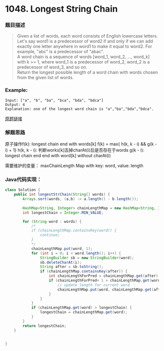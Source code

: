 # 1048. Longest String Chain

### 题目描述

>Given a list of words, each word consists of English lowercase letters.
<br>Let's say word1 is a predecessor of word2 if and only if we can add exactly one letter anywhere in word1 to make it equal to word2.  For example, "abc" is a predecessor of "abac".
<br>A word chain is a sequence of words [word_1, word_2, ..., word_k] with k >= 1, where word_1 is a predecessor of word_2, word_2 is a predecessor of word_3, and so on.
<br>Return the longest possible length of a word chain with words chosen from the given list of words.

### Example:

    Input: ["a", "b", "ba", "bca", "bda", "bdca"]
    Output: 4
    Explanation: one of the longest word chain is "a","ba","bda","bdca".



[原题链接](https://leetcode.com/problems/word-search/)

### 解题思路
原子操作f(k): longest chain end with words[k]
f(k) = max{ h(k, k - i) && g(k - i) + 1}
h(k, k - i): 判断works[k]去掉charAt(i)后是否存在于words
g(k - i): longest chain end end with word[k] without charAt(i)

需要维护的变量：
maxChainLength
Map with key: word, value: length

### Java代码实现：

```java
class Solution {
    public int longestStrChain(String[] words) {
        Arrays.sort(words, (a,b) -> a.length() - b.length());
        
        HashMap<String, Integer> chainLengthMap = new HashMap<String, Integer>();
        int longestChain = Integer.MIN_VALUE;

        for (String word : words) {
            /* 
            if (chainLengthMap.containsKey(word)) {
                continue;
            }
            */
            chainLengthMap.put(word, 1);
            for (int i = 0; i < word.length(); i++) {
                StringBuilder sb = new StringBuilder(word);
                sb.deleteCharAt(i);
                String after = sb.toString();
                if (chainLengthMap.containsKey(after)) {
                    int chainLengthForPred = chainLengthMap.get(after);
                    if (chainLengthForPred+ 1 > chainLengthMap.get(word)) {
                        // update length for current word
                        chainLengthMap.put(word, chainLengthMap.get(after) + 1);
                    }
                }
            }
            if (chainLengthMap.get(word) > longestChain) {
                longestChain = chainLengthMap.get(word);
            }
        }
        return longestChain;
    }
    
    
}
```

